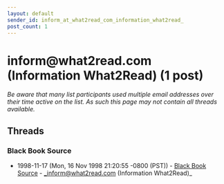 ```yaml
---
layout: default
sender_id: inform_at_what2read_com_information_what2read_
post_count: 1
---
```


# inform<span>@</span>what2read.com (Information What2Read) (1 post)

_Be aware that many list participants used multiple email addresses over their time active on the list. As such this page may not contain all threads available._

## Threads

### Black Book Source
+ 1998-11-17 (Mon, 16 Nov 1998 21:20:55 -0800 (PST)) - [Black Book Source](/archive/1998/11/f417b59f37fd6ef9c65b84d4b87329f63c4030f91ff2a59eb7edb5a0cfbb2748) - _inform@what2read.com (Information What2Read)_

